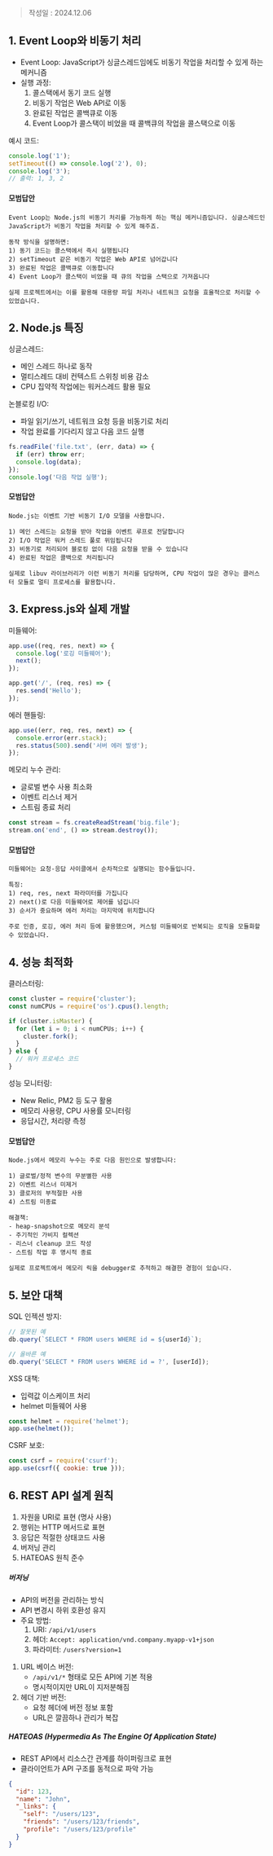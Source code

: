 >작성일 : 2024.12.06
## 1. Event Loop와 비동기 처리
- Event Loop: JavaScript가 싱글스레드임에도 비동기 작업을 처리할 수 있게 하는 메커니즘
- 실행 과정:
  1. 콜스택에서 동기 코드 실행
  2. 비동기 작업은 Web API로 이동
  3. 완료된 작업은 콜백큐로 이동
  4. Event Loop가 콜스택이 비었을 때 콜백큐의 작업을 콜스택으로 이동

예시 코드:
```javascript
console.log('1');
setTimeout(() => console.log('2'), 0);
console.log('3');
// 출력: 1, 3, 2
```
#### 모범답안
```
Event Loop는 Node.js의 비동기 처리를 가능하게 하는 핵심 메커니즘입니다. 싱글스레드인 JavaScript가 비동기 작업을 처리할 수 있게 해주죠.

동작 방식을 설명하면:
1) 동기 코드는 콜스택에서 즉시 실행됩니다
2) setTimeout 같은 비동기 작업은 Web API로 넘어갑니다
3) 완료된 작업은 콜백큐로 이동합니다
4) Event Loop가 콜스택이 비었을 때 큐의 작업을 스택으로 가져옵니다

실제 프로젝트에서는 이를 활용해 대용량 파일 처리나 네트워크 요청을 효율적으로 처리할 수 있었습니다.
```

## 2. Node.js 특징
싱글스레드:
- 메인 스레드 하나로 동작
- 멀티스레드 대비 컨텍스트 스위칭 비용 감소
- CPU 집약적 작업에는 워커스레드 활용 필요

논블로킹 I/O:
- 파일 읽기/쓰기, 네트워크 요청 등을 비동기로 처리
- 작업 완료를 기다리지 않고 다음 코드 실행
```javascript
fs.readFile('file.txt', (err, data) => {
  if (err) throw err;
  console.log(data);
});
console.log('다음 작업 실행');
```
#### 모범답안
```
Node.js는 이벤트 기반 비동기 I/O 모델을 사용합니다.

1) 메인 스레드는 요청을 받아 작업을 이벤트 루프로 전달합니다
2) I/O 작업은 워커 스레드 풀로 위임됩니다
3) 비동기로 처리되어 블로킹 없이 다음 요청을 받을 수 있습니다
4) 완료된 작업은 콜백으로 처리됩니다

실제로 libuv 라이브러리가 이런 비동기 처리를 담당하며, CPU 작업이 많은 경우는 클러스터 모듈로 멀티 프로세스를 활용합니다.
```
## 3. Express.js와 실제 개발
미들웨어:
```javascript
app.use((req, res, next) => {
  console.log('로깅 미들웨어');
  next();
});

app.get('/', (req, res) => {
  res.send('Hello');
});
```

에러 핸들링:
```javascript
app.use((err, req, res, next) => {
  console.error(err.stack);
  res.status(500).send('서버 에러 발생');
});
```

메모리 누수 관리:
- 글로벌 변수 사용 최소화
- 이벤트 리스너 제거
- 스트림 종료 처리
```javascript
const stream = fs.createReadStream('big.file');
stream.on('end', () => stream.destroy());
```
#### 모범답안
```
미들웨어는 요청-응답 사이클에서 순차적으로 실행되는 함수들입니다.

특징:
1) req, res, next 파라미터를 가집니다
2) next()로 다음 미들웨어로 제어를 넘깁니다
3) 순서가 중요하며 에러 처리는 마지막에 위치합니다

주로 인증, 로깅, 에러 처리 등에 활용했으며, 커스텀 미들웨어로 반복되는 로직을 모듈화할 수 있었습니다.
```
## 4. 성능 최적화
클러스터링:
```javascript
const cluster = require('cluster');
const numCPUs = require('os').cpus().length;

if (cluster.isMaster) {
  for (let i = 0; i < numCPUs; i++) {
    cluster.fork();
  }
} else {
  // 워커 프로세스 코드
}
```

성능 모니터링:
- New Relic, PM2 등 도구 활용
- 메모리 사용량, CPU 사용률 모니터링
- 응답시간, 처리량 측정
#### 모범답안
```
Node.js에서 메모리 누수는 주로 다음 원인으로 발생합니다:

1) 글로벌/정적 변수의 무분별한 사용
2) 이벤트 리스너 미제거
3) 클로저의 부적절한 사용
4) 스트림 미종료

해결책:
- heap-snapshot으로 메모리 분석
- 주기적인 가비지 컬렉션
- 리스너 cleanup 코드 작성
- 스트림 작업 후 명시적 종료

실제로 프로젝트에서 메모리 릭을 debugger로 추적하고 해결한 경험이 있습니다.
```

## 5. 보안 대책
SQL 인젝션 방지:
```javascript
// 잘못된 예
db.query(`SELECT * FROM users WHERE id = ${userId}`);

// 올바른 예
db.query('SELECT * FROM users WHERE id = ?', [userId]);
```

XSS 대책:
- 입력값 이스케이프 처리
- helmet 미들웨어 사용
```javascript
const helmet = require('helmet');
app.use(helmet());
```

CSRF 보호:
```javascript
const csrf = require('csurf');
app.use(csrf({ cookie: true }));
```

## 6. REST API 설계 원칙
1. 자원을 URI로 표현 (명사 사용)
2. 행위는 HTTP 메서드로 표현
3. 응답은 적절한 상태코드 사용
4. 버저닝 관리
5. HATEOAS 원칙 준수

##### 버저닝
- API의 버전을 관리하는 방식
- API 변경시 하위 호환성 유지
- 주요 방법:
    1. URI: `/api/v1/users`
    2. 헤더: `Accept: application/vnd.company.myapp-v1+json`
    3. 파라미터: `/users?version=1`

1. URL 베이스 버전:
	- `/api/v1/*` 형태로 모든 API에 기본 적용
	- 명시적이지만 URL이 지저분해짐
2. 헤더 기반 버전:
	- 요청 헤더에 버전 정보 포함
	- URL은 깔끔하나 관리가 복잡
##### HATEOAS (Hypermedia As The Engine Of Application State)
- REST API에서 리소스간 관계를 하이퍼링크로 표현
- 클라이언트가 API 구조를 동적으로 파악 가능
```json
{
  "id": 123,
  "name": "John",
  "_links": {
    "self": "/users/123",
    "friends": "/users/123/friends",
    "profile": "/users/123/profile"
  }
}
```